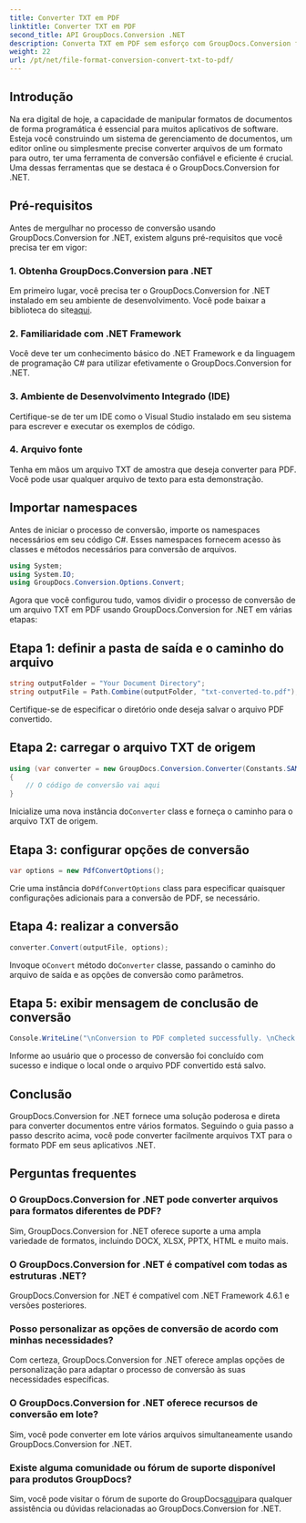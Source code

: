 ```yaml
---
title: Converter TXT em PDF
linktitle: Converter TXT em PDF
second_title: API GroupDocs.Conversion .NET
description: Converta TXT em PDF sem esforço com GroupDocs.Conversion for .NET. Siga nosso guia passo a passo para uma conversão perfeita de formatos de documentos.
weight: 22
url: /pt/net/file-format-conversion-convert-txt-to-pdf/
---
```

## Introdução
Na era digital de hoje, a capacidade de manipular formatos de documentos de forma programática é essencial para muitos aplicativos de software. Esteja você construindo um sistema de gerenciamento de documentos, um editor online ou simplesmente precise converter arquivos de um formato para outro, ter uma ferramenta de conversão confiável e eficiente é crucial. Uma dessas ferramentas que se destaca é o GroupDocs.Conversion for .NET.
## Pré-requisitos
Antes de mergulhar no processo de conversão usando GroupDocs.Conversion for .NET, existem alguns pré-requisitos que você precisa ter em vigor:
### 1. Obtenha GroupDocs.Conversion para .NET
 Em primeiro lugar, você precisa ter o GroupDocs.Conversion for .NET instalado em seu ambiente de desenvolvimento. Você pode baixar a biblioteca do site[aqui](https://releases.groupdocs.com/conversion/net/).
### 2. Familiaridade com .NET Framework
Você deve ter um conhecimento básico do .NET Framework e da linguagem de programação C# para utilizar efetivamente o GroupDocs.Conversion for .NET.
### 3. Ambiente de Desenvolvimento Integrado (IDE)
Certifique-se de ter um IDE como o Visual Studio instalado em seu sistema para escrever e executar os exemplos de código.
### 4. Arquivo fonte
Tenha em mãos um arquivo TXT de amostra que deseja converter para PDF. Você pode usar qualquer arquivo de texto para esta demonstração.

## Importar namespaces
Antes de iniciar o processo de conversão, importe os namespaces necessários em seu código C#. Esses namespaces fornecem acesso às classes e métodos necessários para conversão de arquivos.

```csharp
using System;
using System.IO;
using GroupDocs.Conversion.Options.Convert;
```
Agora que você configurou tudo, vamos dividir o processo de conversão de um arquivo TXT em PDF usando GroupDocs.Conversion for .NET em várias etapas:
## Etapa 1: definir a pasta de saída e o caminho do arquivo
```csharp
string outputFolder = "Your Document Directory";
string outputFile = Path.Combine(outputFolder, "txt-converted-to.pdf");
```
Certifique-se de especificar o diretório onde deseja salvar o arquivo PDF convertido.
## Etapa 2: carregar o arquivo TXT de origem
```csharp
using (var converter = new GroupDocs.Conversion.Converter(Constants.SAMPLE_TXT))
{
    // O código de conversão vai aqui
}
```
 Inicialize uma nova instância do`Converter` class e forneça o caminho para o arquivo TXT de origem.
## Etapa 3: configurar opções de conversão
```csharp
var options = new PdfConvertOptions();
```
 Crie uma instância do`PdfConvertOptions` class para especificar quaisquer configurações adicionais para a conversão de PDF, se necessário.
## Etapa 4: realizar a conversão
```csharp
converter.Convert(outputFile, options);
```
 Invoque o`Convert` método do`Converter` classe, passando o caminho do arquivo de saída e as opções de conversão como parâmetros.
## Etapa 5: exibir mensagem de conclusão de conversão
```csharp
Console.WriteLine("\nConversion to PDF completed successfully. \nCheck output in {0}", outputFolder);
```
Informe ao usuário que o processo de conversão foi concluído com sucesso e indique o local onde o arquivo PDF convertido está salvo.

## Conclusão
GroupDocs.Conversion for .NET fornece uma solução poderosa e direta para converter documentos entre vários formatos. Seguindo o guia passo a passo descrito acima, você pode converter facilmente arquivos TXT para o formato PDF em seus aplicativos .NET.
## Perguntas frequentes
### O GroupDocs.Conversion for .NET pode converter arquivos para formatos diferentes de PDF?
Sim, GroupDocs.Conversion for .NET oferece suporte a uma ampla variedade de formatos, incluindo DOCX, XLSX, PPTX, HTML e muito mais.
### O GroupDocs.Conversion for .NET é compatível com todas as estruturas .NET?
GroupDocs.Conversion for .NET é compatível com .NET Framework 4.6.1 e versões posteriores.
### Posso personalizar as opções de conversão de acordo com minhas necessidades?
Com certeza, GroupDocs.Conversion for .NET oferece amplas opções de personalização para adaptar o processo de conversão às suas necessidades específicas.
### O GroupDocs.Conversion for .NET oferece recursos de conversão em lote?
Sim, você pode converter em lote vários arquivos simultaneamente usando GroupDocs.Conversion for .NET.
### Existe alguma comunidade ou fórum de suporte disponível para produtos GroupDocs?
 Sim, você pode visitar o fórum de suporte do GroupDocs[aqui](https://forum.groupdocs.com/c/conversion/11)para qualquer assistência ou dúvidas relacionadas ao GroupDocs.Conversion for .NET.